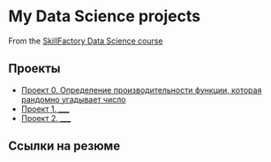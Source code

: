 # My Data Science projects

From the [SkillFactory Data Science course](https://skillfactory.ru/data-scientist-pro)

## Проекты

* [Проект 0. Определение производительности функции, которая рандомно угадывает число](https://github.com/experiment0/sf_data_science/tree/main/project_0)
* [Проект 1. ___](___)
* [Проект 2. ___](___)

## Ссылки на резюме
